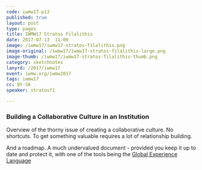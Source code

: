 ```yaml
---
code: iwmw17-p13
published: true
layout: post
type: pages
title: IWMW17 Stratos Filalithis
date: 2017-07-13  11:00
image: /iwmw17/iwmw17-stratos-filalithis.png
image-original: /iwmw17/iwmw17-stratos-filalithis-large.png
image-thumb: /iwmw17/iwmw17-stratos-filalithis-thumb.png
category: sketchnotes
lanyrd: /2017/iwmw17
event: iwmw.org/iwmw2017
tags: iwmw17
cc: BY-SA
speaker: stratosf1

---
```


### Building a Collaborative Culture in an Institution

Overview of the thorny issue of creating a collaborative culture. No shortcuts. To get something valuable requires a lot of relationship building.

And a roadmap. A much undervalued document - provided you keep it up to date and protect it, with one of the tools being the [Global Experience Language][gel]

[gel]:http://gel.ed.ac.uk/
